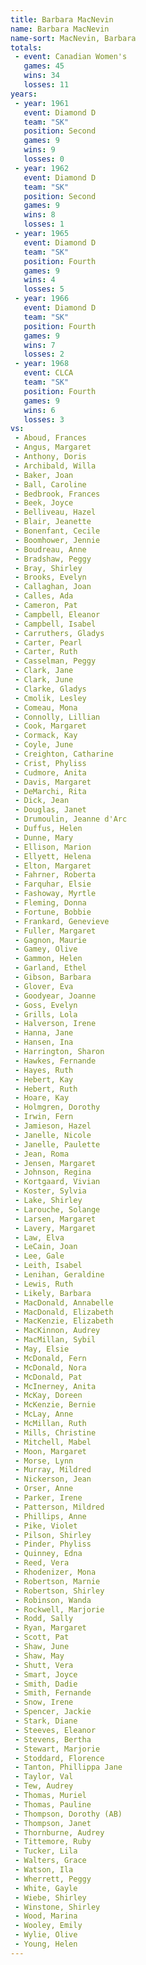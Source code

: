 ```yaml
---
title: Barbara MacNevin
name: Barbara MacNevin
name-sort: MacNevin, Barbara
totals:
 - event: Canadian Women's
   games: 45
   wins: 34
   losses: 11
years:
 - year: 1961
   event: Diamond D
   team: "SK"
   position: Second
   games: 9
   wins: 9
   losses: 0
 - year: 1962
   event: Diamond D
   team: "SK"
   position: Second
   games: 9
   wins: 8
   losses: 1
 - year: 1965
   event: Diamond D
   team: "SK"
   position: Fourth
   games: 9
   wins: 4
   losses: 5
 - year: 1966
   event: Diamond D
   team: "SK"
   position: Fourth
   games: 9
   wins: 7
   losses: 2
 - year: 1968
   event: CLCA
   team: "SK"
   position: Fourth
   games: 9
   wins: 6
   losses: 3
vs:
 - Aboud, Frances
 - Angus, Margaret
 - Anthony, Doris
 - Archibald, Willa
 - Baker, Joan
 - Ball, Caroline
 - Bedbrook, Frances
 - Beek, Joyce
 - Belliveau, Hazel
 - Blair, Jeanette
 - Bonenfant, Cecile
 - Boomhower, Jennie
 - Boudreau, Anne
 - Bradshaw, Peggy
 - Bray, Shirley
 - Brooks, Evelyn
 - Callaghan, Joan
 - Calles, Ada
 - Cameron, Pat
 - Campbell, Eleanor
 - Campbell, Isabel
 - Carruthers, Gladys
 - Carter, Pearl
 - Carter, Ruth
 - Casselman, Peggy
 - Clark, Jane
 - Clark, June
 - Clarke, Gladys
 - Cmolik, Lesley
 - Comeau, Mona
 - Connolly, Lillian
 - Cook, Margaret
 - Cormack, Kay
 - Coyle, June
 - Creighton, Catharine
 - Crist, Phyliss
 - Cudmore, Anita
 - Davis, Margaret
 - DeMarchi, Rita
 - Dick, Jean
 - Douglas, Janet
 - Drumoulin, Jeanne d'Arc
 - Duffus, Helen
 - Dunne, Mary
 - Ellison, Marion
 - Ellyett, Helena
 - Elton, Margaret
 - Fahrner, Roberta
 - Farquhar, Elsie
 - Fashoway, Myrtle
 - Fleming, Donna
 - Fortune, Bobbie
 - Frankard, Genevieve
 - Fuller, Margaret
 - Gagnon, Maurie
 - Gamey, Olive
 - Gammon, Helen
 - Garland, Ethel
 - Gibson, Barbara
 - Glover, Eva
 - Goodyear, Joanne
 - Goss, Evelyn
 - Grills, Lola
 - Halverson, Irene
 - Hanna, Jane
 - Hansen, Ina
 - Harrington, Sharon
 - Hawkes, Fernande
 - Hayes, Ruth
 - Hebert, Kay
 - Hebert, Ruth
 - Hoare, Kay
 - Holmgren, Dorothy
 - Irwin, Fern
 - Jamieson, Hazel
 - Janelle, Nicole
 - Janelle, Paulette
 - Jean, Roma
 - Jensen, Margaret
 - Johnson, Regina
 - Kortgaard, Vivian
 - Koster, Sylvia
 - Lake, Shirley
 - Larouche, Solange
 - Larsen, Margaret
 - Lavery, Margaret
 - Law, Elva
 - LeCain, Joan
 - Lee, Gale
 - Leith, Isabel
 - Lenihan, Geraldine
 - Lewis, Ruth
 - Likely, Barbara
 - MacDonald, Annabelle
 - MacDonald, Elizabeth
 - MacKenzie, Elizabeth
 - MacKinnon, Audrey
 - MacMillan, Sybil
 - May, Elsie
 - McDonald, Fern
 - McDonald, Nora
 - McDonald, Pat
 - McInerney, Anita
 - McKay, Doreen
 - McKenzie, Bernie
 - McLay, Anne
 - McMillan, Ruth
 - Mills, Christine
 - Mitchell, Mabel
 - Moon, Margaret
 - Morse, Lynn
 - Murray, Mildred
 - Nickerson, Jean
 - Orser, Anne
 - Parker, Irene
 - Patterson, Mildred
 - Phillips, Anne
 - Pike, Violet
 - Pilson, Shirley
 - Pinder, Phyliss
 - Quinney, Edna
 - Reed, Vera
 - Rhodenizer, Mona
 - Robertson, Marnie
 - Robertson, Shirley
 - Robinson, Wanda
 - Rockwell, Marjorie
 - Rodd, Sally
 - Ryan, Margaret
 - Scott, Pat
 - Shaw, June
 - Shaw, May
 - Shutt, Vera
 - Smart, Joyce
 - Smith, Dadie
 - Smith, Fernande
 - Snow, Irene
 - Spencer, Jackie
 - Stark, Diane
 - Steeves, Eleanor
 - Stevens, Bertha
 - Stewart, Marjorie
 - Stoddard, Florence
 - Tanton, Phillippa Jane
 - Taylor, Val
 - Tew, Audrey
 - Thomas, Muriel
 - Thomas, Pauline
 - Thompson, Dorothy (AB)
 - Thompson, Janet
 - Thornburne, Audrey
 - Tittemore, Ruby
 - Tucker, Lila
 - Walters, Grace
 - Watson, Ila
 - Wherrett, Peggy
 - White, Gayle
 - Wiebe, Shirley
 - Winstone, Shirley
 - Wood, Marina
 - Wooley, Emily
 - Wylie, Olive
 - Young, Helen
---
```

